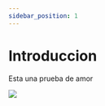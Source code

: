 ```yaml
---
sidebar_position: 1
---
```


# Introduccion

Esta una prueba de amor



![](/img/upload/screenshot-2025-06-13-111316.png)
